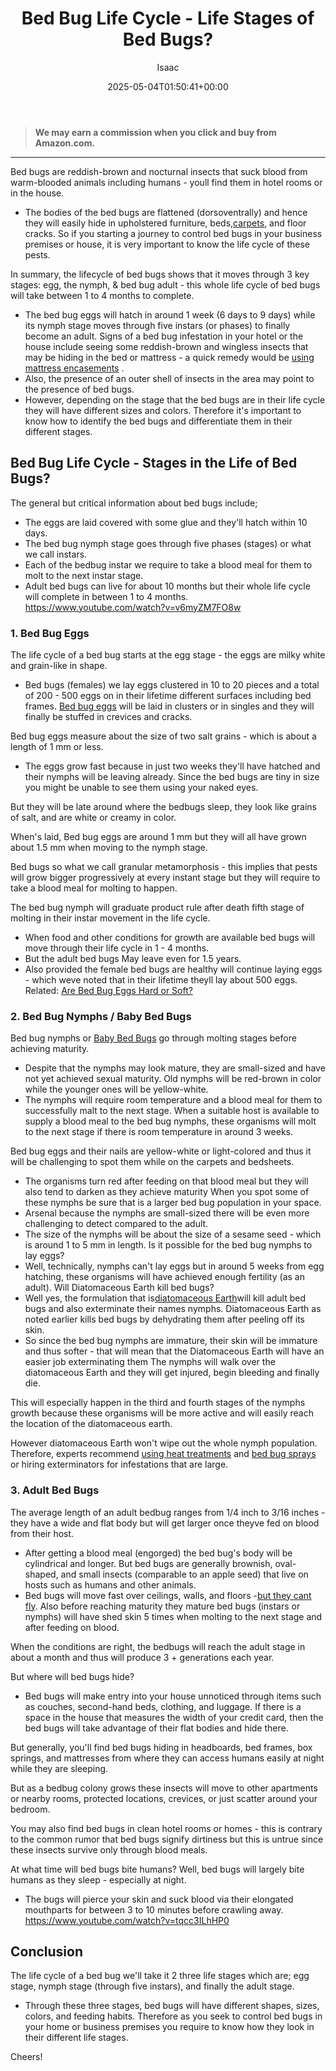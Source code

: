 ﻿---
author: Isaac
layout: post
title: Bed Bug Life Cycle - Life Stages of Bed Bugs?
date: '2025-05-04T01:50:41+00:00'
categories:
- Bed Bugs
- Guide
tags: []
slug: /bed-bug-life-cycle/
lastmod: 2025-05-07T12:21:23+03:00
---
> **We may earn a commission when you click and buy from Amazon.com.**
>

---
Bed bugs are reddish-brown and nocturnal insects that suck blood from warm-blooded animals including humans - youll find them in hotel rooms or in the house.
- The bodies of the bed bugs are flattened (dorsoventrally) and hence they will easily hide in upholstered furniture, beds,[carpets](https://pestpolicy.com/can-bed-bugs-live-in-carpet/), and floor cracks.
So if you starting a journey to control bed bugs in your business premises or house, it is very important to know the life cycle of these pests.

In summary, the lifecycle of bed bugs shows that it moves through 3 key stages: egg, the nymph, & bed bug adult - this whole life cycle of bed bugs will take between 1 to 4 months to complete.
- The bed bug eggs will hatch in around 1 week (6 days to 9 days) while its nymph stage moves through five instars (or phases) to finally become an adult.
Signs of a bed bug infestation in your hotel or the house include seeing some reddish-brown and wingless insects that may be hiding in the bed or mattress - a quick remedy would be
[using mattress encasements](https://pestpolicy.com/best-bed-bug-mattress-encasements/)
.
- Also, the presence of an outer shell of insects in the area may point to the presence of bed bugs.
- However, depending on the stage that the bed bugs are in their life cycle they will have different sizes and colors.
Therefore it's important to know how to identify the bed bugs and differentiate them in their different stages.
## Bed Bug Life Cycle - Stages in the Life of Bed Bugs?
The general but critical information about bed bugs include;
- The eggs are laid covered with some glue and they'll hatch within 10 days.
- The bed bug nymph stage goes through five phases (stages) or what we call instars.
- Each of the bedbug instar we require to take a blood meal for them to molt to the next instar stage.
- Adult bed bugs can live for about 10 months but their whole life cycle will complete in between 1 to 4 months.
https://www.youtube.com/watch?v=v6myZM7FO8w
### 1. Bed Bug Eggs
The life cycle of a bed bug starts at the egg stage - the eggs are milky white and grain-like in shape.
- Bed bugs (females) we lay eggs clustered in 10 to 20 pieces and a total of 200 - 500 eggs on in their lifetime different surfaces including bed frames.
[Bed bug eggs](https://pestpolicy.com/bed-bug-eggs/)
will be laid in clusters or in singles and they will finally be stuffed in crevices and cracks.

Bed bug eggs measure about the size of two salt grains - which is about a length of 1 mm or less.
- The eggs grow fast because in just two weeks they'll have hatched and their nymphs will be leaving already.
Since the bed bugs are tiny in size you might be unable to see them using your naked eyes.

But they will be late around where the bedbugs sleep, they look like grains of salt, and are white or creamy in color.

When's laid, Bed bug eggs are around 1 mm but they will all have grown about 1.5 mm when moving to the nymph stage.

Bed bugs so what we call granular metamorphosis - this implies that pests will grow bigger progressively at every instant stage but they will require to take a blood meal for molting to happen.

The bed bug nymph will graduate product rule after death fifth stage of molting in their instar movement in the life cycle.
- When food and other conditions for growth are available bed bugs will move through their life cycle in 1 - 4 months.
- But the adult bed bugs May leave even for 1.5 years.
- Also provided the female bed bugs are healthy will continue laying eggs - which weve noted that in their lifetime theyll lay about 500 eggs.
Related:
[Are Bed Bug Eggs Hard or Soft?](https://pestpolicy.com/are-bed-bug-eggs-hard-or-soft/)
### 2. Bed Bug Nymphs / Baby Bed Bugs
Bed bug nymphs or
[Baby Bed Bugs](https://pestpolicy.com/baby-bed-bugs/)
go through molting stages before achieving maturity.
- Despite that the nymphs may look mature, they are small-sized and have not yet achieved sexual maturity.
Old nymphs will be red-brown in color while the younger ones will be yellow-white.
- The nymphs will require room temperature and a blood meal for them to successfully malt to the next stage.
When a suitable host is available to supply a blood meal to the bed bug nymphs, these organisms will molt to the next stage if there is room temperature in around 3 weeks.

Bed bug eggs and their nails are yellow-white or light-colored and thus it will be challenging to spot them while on the carpets and bedsheets.
- The organisms turn red after feeding on that blood meal but they will also tend to darken as they achieve maturity
When you spot some of these nymphs be sure that is a larger bed bug population in your space.
- Arsenal because the nymphs are small-sized there will be even more challenging to detect compared to the adult.
- The size of the nymphs will be about the size of a sesame seed - which is around 1 to 5 mm in length.
Is it possible for the bed bug nymphs to lay eggs?
- Well, technically, nymphs can't lay eggs but in around 5 weeks from egg hatching, these organisms will have achieved enough fertility (as an adult).
Will Diatomaceous Earth kill bed bugs?
- Well yes, the formulation that is[diatomaceous Earth](https://pestpolicy.com/diatomaceous-earth/)will kill adult bed bugs and also exterminate their names nymphs.
Diatomaceous Earth as noted earlier kills bed bugs by dehydrating them after peeling off its skin.
- So since the bed bug nymphs are immature, their skin will be immature and thus softer - that will mean that the Diatomaceous Earth will have an easier job exterminating them
The nymphs will walk over the diatomaceous Earth and they will get injured, begin bleeding and finally die.

This will especially happen in the third and fourth stages of the nymphs growth because these organisms will be more active and will easily reach the location of the diatomaceous earth.

However diatomaceous Earth won't wipe out the whole nymph population. Therefore, experts recommend
[using heat treatments](https://pestpolicy.com/best-bed-bug-heaters/)
and
[bed bug sprays](https://pestpolicy.com/best-bed-bug-spray/)
or hiring exterminators for infestations that are large.
### 3. Adult Bed Bugs
The average length of an adult bedbug ranges from 1/4 inch to 3/16 inches - they have a wide and flat body but will get larger once theyve fed on blood from their host.
- After getting a blood meal (engorged) the bed bug's body will be cylindrical and longer.
But bed bugs are generally brownish, oval-shaped, and small insects (comparable to an apple seed) that live on hosts such as humans and other animals.
- Bed bugs will move fast over ceilings, walls, and floors -[but they cant fly](https://pestpolicy.com/do-bed-bugs-fly/).
Also before reaching maturity they mature bed bugs (instars or nymphs) will have shed skin 5 times when molting to the next stage and after feeding on blood.

When the conditions are right, the bedbugs will reach the adult stage in about a month and thus will produce 3 + generations each year.

But where will bed bugs hide?
- Bed bugs will make entry into your house unnoticed through items such as couches, second-hand beds, clothing, and luggage.
If there is a space in the house that measures the width of your credit card, then the bed bugs will take advantage of their flat bodies and hide there.

But generally, you'll find bed bugs hiding in headboards, bed frames, box springs, and mattresses from where they can access humans easily at night while they are sleeping.

But as a bedbug colony grows these insects will move to other apartments or nearby rooms, protected locations, crevices, or just scatter around your bedroom.

You may also find bed bugs in clean hotel rooms or homes - this is contrary to the common rumor that bed bugs signify dirtiness but this is untrue since these insects survive only through blood meals.

At what time will bed bugs bite humans? Well, bed bugs will largely bite humans as they sleep - especially at night.
- The bugs will pierce your skin and suck blood via their elongated mouthparts for between 3 to 10 minutes before crawling away.
https://www.youtube.com/watch?v=tqcc3ILhHP0
## Conclusion
The life cycle of a bed bug we'll take it 2 three life stages which are; egg stage, nymph stage (through five instars), and finally the adult stage.
- Through these three stages, bed bugs will have different shapes, sizes, colors, and feeding habits.
Therefore as you seek to control bed bugs in your home or business premises you require to know how they look in their different life stages.

Cheers!